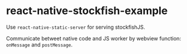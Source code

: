 # react-native-stockfish-example
Use ```react-native-static-server``` for serving stockfishJS.

Communicate betweet native code and JS worker by webview function: ```onMessage``` and ```postMessage```.
